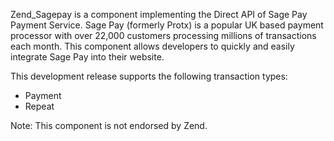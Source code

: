 Zend\_Sagepay is a component implementing the Direct API of Sage Pay Payment Service. Sage Pay (formerly Protx) is a popular UK based payment processor with over 22,000 customers processing millions of transactions each month. This component allows developers to quickly and easily integrate Sage Pay into their website.

This development release supports the following transaction types:

  * Payment
  * Repeat

Note: This component is not endorsed by Zend.